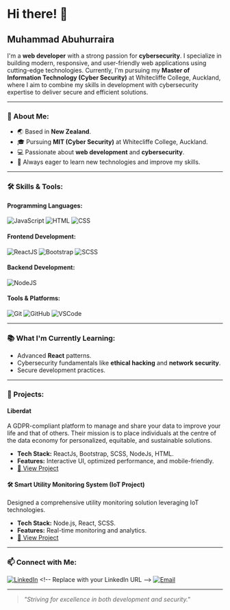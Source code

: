 # Hi there! 👋

## Muhammad Abuhurraira

I'm a **web developer** with a strong passion for **cybersecurity**. I specialize in building modern, responsive, and user-friendly web applications using cutting-edge technologies. Currently, I'm pursuing my **Master of Information Technology (Cyber Security)** at Whitecliffe College, Auckland, where I aim to combine my skills in development with cybersecurity expertise to deliver secure and efficient solutions.

---

### 🚀 About Me:
- 🌏 Based in **New Zealand**.
- 🎓 Pursuing **MIT (Cyber Security)** at Whitecliffe College, Auckland.
- 💻 Passionate about **web development** and **cybersecurity**.
- 🌟 Always eager to learn new technologies and improve my skills.

---

### 🛠️ Skills & Tools:

#### Programming Languages:
![JavaScript](https://img.shields.io/badge/JavaScript-F7DF1E?style=for-the-badge&logo=javascript&logoColor=black)
![HTML](https://img.shields.io/badge/HTML-E34F26?style=for-the-badge&logo=html5&logoColor=white)
![CSS](https://img.shields.io/badge/CSS-1572B6?style=for-the-badge&logo=css3&logoColor=white)

#### Frontend Development:
![ReactJS](https://img.shields.io/badge/ReactJS-61DAFB?style=for-the-badge&logo=react&logoColor=black)
![Bootstrap](https://img.shields.io/badge/Bootstrap-7952B3?style=for-the-badge&logo=bootstrap&logoColor=white)
![SCSS](https://img.shields.io/badge/SCSS-CC6699?style=for-the-badge&logo=sass&logoColor=white)

#### Backend Development:
![NodeJS](https://img.shields.io/badge/Node.js-339933?style=for-the-badge&logo=nodedotjs&logoColor=white)

#### Tools & Platforms:
![Git](https://img.shields.io/badge/Git-F05032?style=for-the-badge&logo=git&logoColor=white)
![GitHub](https://img.shields.io/badge/GitHub-181717?style=for-the-badge&logo=github&logoColor=white)
![VSCode](https://img.shields.io/badge/VSCode-007ACC?style=for-the-badge&logo=visualstudiocode&logoColor=white)

---

### 📚 What I'm Currently Learning:
- Advanced **React** patterns.
- Cybersecurity fundamentals like **ethical hacking** and **network security**.
- Secure development practices.

---

### 🌟 Projects:

#### Liberdat
A GDPR-compliant platform to manage and share your data to improve your life and that of others. Their mission is to place individuals at the centre of the data economy for personalized, equitable, and sustainable solutions. 
- **Tech Stack:** ReactJs, Bootstrap, SCSS, NodeJs, HTML.
- **Features:** Interactive UI, optimized performance, and mobile-friendly.
- [🔗 View Project](https://liberdat.io/)


#### 🛠️ Smart Utility Monitoring System (IoT Project)
Designed a comprehensive utility monitoring solution leveraging IoT technologies.
- **Tech Stack:** Node.js, React, SCSS.
- **Features:** Real-time monitoring and analytics.
- [🔗 View Project](#) <!-- Replace with your project link -->

---

### 📫 Connect with Me:

[![LinkedIn](https://img.shields.io/badge/LinkedIn-0A66C2?style=for-the-badge&logo=linkedin&logoColor=white)]([https://linkedin.com](https://www.linkedin.com/in/muhammad-abuhurraira-5b28b9155/)) <!-- Replace with your LinkedIn URL -->
[![Email](https://img.shields.io/badge/Email-D14836?style=for-the-badge&logo=gmail&logoColor=white)](mailto:jamil.abuhurraira07@gmail.com) <!-- Replace with your email -->

---


> _"Striving for excellence in both development and security."_


